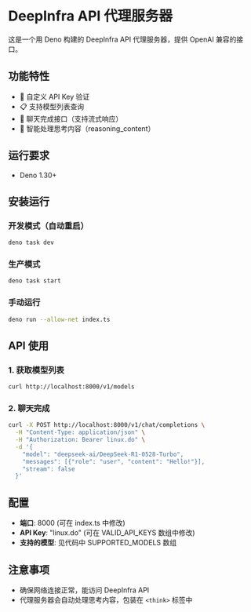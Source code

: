 # DeepInfra API 代理服务器

这是一个用 Deno 构建的 DeepInfra API 代理服务器，提供 OpenAI 兼容的接口。

## 功能特性

- 🔐 自定义 API Key 验证
- 📋 支持模型列表查询
- 💬 聊天完成接口（支持流式响应）
- 🧠 智能处理思考内容（reasoning_content）

## 运行要求

- Deno 1.30+

## 安装运行

### 开发模式（自动重启）
```bash
deno task dev
```

### 生产模式
```bash
deno task start
```

### 手动运行
```bash
deno run --allow-net index.ts
```

## API 使用

### 1. 获取模型列表
```bash
curl http://localhost:8000/v1/models
```

### 2. 聊天完成
```bash
curl -X POST http://localhost:8000/v1/chat/completions \
  -H "Content-Type: application/json" \
  -H "Authorization: Bearer linux.do" \
  -d '{
    "model": "deepseek-ai/DeepSeek-R1-0528-Turbo",
    "messages": [{"role": "user", "content": "Hello!"}],
    "stream": false
  }'
```

## 配置

- **端口**: 8000 (可在 index.ts 中修改)
- **API Key**: "linux.do" (可在 VALID_API_KEYS 数组中修改)
- **支持的模型**: 见代码中 SUPPORTED_MODELS 数组

## 注意事项

- 确保网络连接正常，能访问 DeepInfra API
- 代理服务器会自动处理思考内容，包装在 `<think>` 标签中